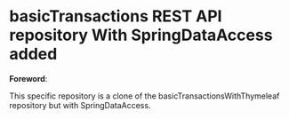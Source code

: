 # basicTransactions REST API repository With SpringDataAccess added

**Foreword**:

This specific repository is a clone of the basicTransactionsWithThymeleaf repository but with SpringDataAccess.
